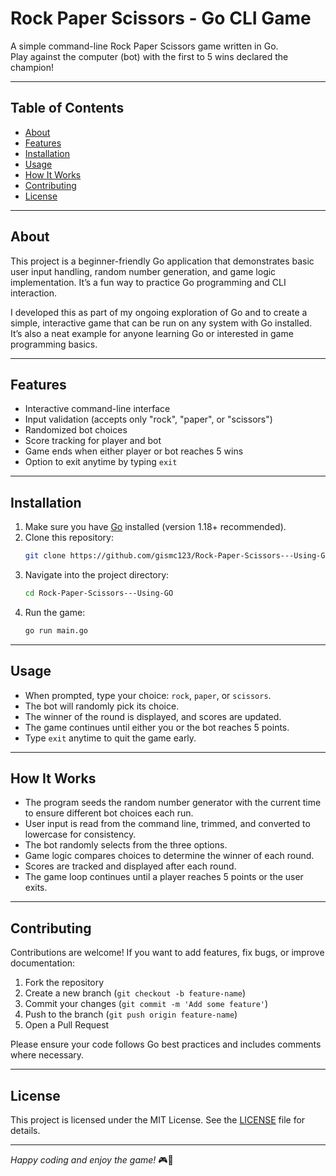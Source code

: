# Rock Paper Scissors - Go CLI Game

A simple command-line Rock Paper Scissors game written in Go.  
Play against the computer (bot) with the first to 5 wins declared the champion!

---

## Table of Contents

- [About](#about)  
- [Features](#features)  
- [Installation](#installation)  
- [Usage](#usage)  
- [How It Works](#how-it-works)  
- [Contributing](#contributing)  
- [License](#license)  

---

## About

This project is a beginner-friendly Go application that demonstrates basic user input handling, random number generation, and game logic implementation. It’s a fun way to practice Go programming and CLI interaction.

I developed this as part of my ongoing exploration of Go and to create a simple, interactive game that can be run on any system with Go installed. It’s also a neat example for anyone learning Go or interested in game programming basics.

---

## Features

- Interactive command-line interface  
- Input validation (accepts only "rock", "paper", or "scissors")  
- Randomized bot choices  
- Score tracking for player and bot  
- Game ends when either player or bot reaches 5 wins  
- Option to exit anytime by typing `exit`  

---

## Installation

1. Make sure you have [Go](https://golang.org/dl/) installed (version 1.18+ recommended).  
2. Clone this repository:  
   ```bash
   git clone https://github.com/gismc123/Rock-Paper-Scissors---Using-GO.git
   ```  
3. Navigate into the project directory:  
   ```bash
   cd Rock-Paper-Scissors---Using-GO
   ```  
4. Run the game:  
   ```bash
   go run main.go
   ```  

---

## Usage

- When prompted, type your choice: `rock`, `paper`, or `scissors`.  
- The bot will randomly pick its choice.  
- The winner of the round is displayed, and scores are updated.  
- The game continues until either you or the bot reaches 5 points.  
- Type `exit` anytime to quit the game early.  

---

## How It Works

- The program seeds the random number generator with the current time to ensure different bot choices each run.  
- User input is read from the command line, trimmed, and converted to lowercase for consistency.  
- The bot randomly selects from the three options.  
- Game logic compares choices to determine the winner of each round.  
- Scores are tracked and displayed after each round.  
- The game loop continues until a player reaches 5 points or the user exits.  

---

## Contributing

Contributions are welcome! If you want to add features, fix bugs, or improve documentation:

1. Fork the repository  
2. Create a new branch (`git checkout -b feature-name`)  
3. Commit your changes (`git commit -m 'Add some feature'`)  
4. Push to the branch (`git push origin feature-name`)  
5. Open a Pull Request  

Please ensure your code follows Go best practices and includes comments where necessary.

---

## License

This project is licensed under the MIT License. See the [LICENSE](LICENSE) file for details.

---

*Happy coding and enjoy the game!* 🎮🎸


